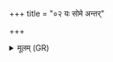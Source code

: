 +++
title = "०२ यः सोमे अन्तर्"

+++
<details><summary>मूलम् (GR)</summary>

यः सोमे अन्तर् य उ गोष्व् अन्तर्  
य आविष्टो वयसि यो मृगेषु ।  
य आविवेश द्विपदो यश् चतुष्पदस्  
तेभ्यो अग्निभ्यो हुतम् अस्त्व् एतत् ॥
</details>